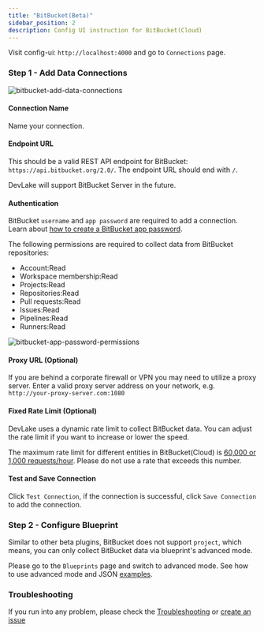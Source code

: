 ```yaml
---
title: "BitBucket(Beta)"
sidebar_position: 2
description: Config UI instruction for BitBucket(Cloud)
---
```


Visit config-ui: `http://localhost:4000` and go to `Connections` page.

### Step 1 - Add Data Connections

![bitbucket-add-data-connections](/img/ConfigUI/bitbucket-add-data-connections.png)

#### Connection Name

Name your connection.

#### Endpoint URL

This should be a valid REST API endpoint for BitBucket: `https://api.bitbucket.org/2.0/`. The endpoint URL should end with `/`.

DevLake will support BitBucket Server in the future.

#### Authentication

BitBucket `username` and `app password` are required to add a connection. Learn about [how to create a BitBucket app password](https://support.atlassian.com/bitbucket-cloud/docs/create-an-app-password/).

The following permissions are required to collect data from BitBucket repositories:

- Account:Read
- Workspace membership:Read
- Projects:Read
- Repositories:Read
- Pull requests:Read
- Issues:Read
- Pipelines:Read
- Runners:Read

![bitbucket-app-password-permissions](/img/ConfigUI/bitbucket-app-password-permissions.jpeg)


#### Proxy URL (Optional)

If you are behind a corporate firewall or VPN you may need to utilize a proxy server. Enter a valid proxy server address on your network, e.g. `http://your-proxy-server.com:1080`


#### Fixed Rate Limit (Optional)

DevLake uses a dynamic rate limit to collect BitBucket data. You can adjust the rate limit if you want to increase or lower the speed.

The maximum rate limit for different entities in BitBucket(Cloud) is [60,000 or 1,000 requests/hour](https://support.atlassian.com/bitbucket-cloud/docs/api-request-limits/). Please do not use a rate that exceeds this number.


#### Test and Save Connection

Click `Test Connection`, if the connection is successful, click `Save Connection` to add the connection.


### Step 2 - Configure Blueprint

Similar to other beta plugins, BitBucket does not support `project`, which means, you can only collect BitBucket data via blueprint's advanced mode. 

Please go to the `Blueprints` page and switch to advanced mode. See how to use advanced mode and JSON [examples](AdvancedMode.md).

### Troubleshooting

If you run into any problem, please check the [Troubleshooting](/Troubleshooting/Configuration.md) or [create an issue](https://github.com/apache/incubator-devlake/issues)
